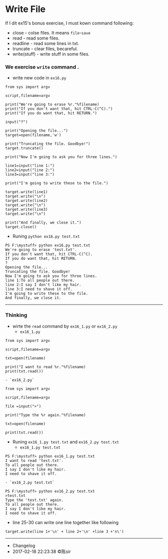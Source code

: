 # Write File

If I dit ex15's bonus exercise, I must kown command following:

- close - colse files. It means `file`-`save`
- read - read some files.
- readline - read some lines in txt.
- truncate - clear files, becareful.
- write(stuff) - write stuff in some files.

### We exercise `write` command .

- write new code in `ex16.py`

```
from sys import argv

script,filename=argv

print("We're going to erase %r."%filename)
print("If you don't want that, hit CTRL-C(^C).")
print("If you do want that, hit RETURN.")

input("?")

print("Opening the file...")
target=open(filename,'w')

print("Truncating the file. Goodbye!")
target.truncate()

print("Now I'm going to ask you for three lines.")

line1=input("line 1:")
line2=input("line 2:")
line3=input("line 3:")

print("I'm going to write these to the file.")

target.write(line1)
target.write("\n")
target.write(line2)
target.write("\n")
target.write(line3)
target.write("\n")

print("And finally, we close it.")
target.close()
```

- Runing `python ex16.py test.txt`

```
PS F:\mystuff> python ex16.py test.txt
We're going to erase 'test.txt'.
If you don't want that, hit CTRL-C(^C).
If you do want that, hit RETURN.
?
Opening the file...
Truncating the file. Goodbye!
Now I'm going to ask you for three lines.
line 1:To all people out there.
line 2:I say I don't like my hair.
line 3:I need to shave it off.
I'm going to write these to the file.
And finally, we close it.
```
***

### Thinking

- wirte the `read` command by `ex16_1.py` or `ex16_2.py`
    - `ex16_1.py`

```
from sys import argv

script,filename=argv

txt=open(filename)

print("I want to read %r."%filename)
print(txt.read())
```

    - `ex16_2.py`

```
from sys import argv

script,filename=argv

file =input(">")

print("Type the %r again."%filename)

txt=open(filename)

print(txt.read())
```

- Runing `ex16_1.py test.txt` and `ex16_2.py test.txt`
    - `ex16_1.py test.txt`

```
PS F:\mystuff> python ex16_1.py test.txt
I want to read 'test.txt'.
To all people out there.
I say I don't like my hair.
I need to shave it off.
```

    - `ex16_2.py test.txt`

```
PS F:\mystuff> python ex16_2.py test.txt
>test.txt
Type the 'test.txt' again.
To all people out there.
I say I don't like my hair.
I need to shave it off.
```

- line 25-30 can write one line together like following

`target.write(line 1+'\n' + line 2+'\n' +line 3 +'n\')`

***
- Changelog
- 2017-02-18 22:23:38 ©陈sir
